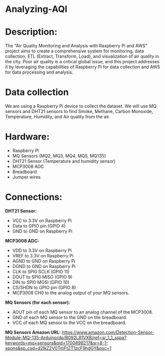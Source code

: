 # Analyzing-AQI


# Description:
The "Air Quality Monitoring and Analysis with Raspberry Pi and AWS" project aims to create a comprehensive system for monitoring, data collection, ETL (Extract, Transform, Load), and visualization of air quality in the city. Poor air quality is a critical global issue, and this project addresses it by leveraging the capabilities of Raspberry Pi for data collection and AWS for data processing and analysis.


# Data collection
We are using a Raspberry Pi device to collect the dataset.
We will use MQ sensors and DHT21 sensors to find Smoke, Methane, Carbon Monoxide, Temperature, Humidity, and Air quality from the air.


# Hardware:
- Raspberry PI
- MQ Sensors (MQ2, MQ3, MQ4, MQ5, MQ135)
- DHT21 Sensor (Temperature and humidity sensor)
- MCP3008 ADC
- Breadboard
- Jumper wires


# Connections:
**DHT21 Sensor:**
- VCC to 3.3V on Raspberry Pi
- Data to GPIO pin (GPIO 4)
- GND to GND on Raspberry Pi

**MCP3008 ADC:**
- VDD to 3.3V on Raspberry Pi
- VREF to 3.3V on Raspberry Pi
- AGND to GND on Raspberry Pi
- DGND to GND on Raspberry Pi
- CLK to SPI0 SCLK (GPIO 11)
- DOUT to SPI0 MISO (GPIO 9)
- DIN to SPI0 MOSI (GPIO 10)
- CS/SHDN to GPIO pin (GPIO 8)
- MCP3008 CH0 to the analog output of your MQ sensors.

**MQ Sensors (for each sensor):**
- AOUT pin of each MQ sensor to an analog channel of the MCP3008.
- GND of each MQ sensor to the GND on the breadboard.
- VCC of each MQ sensor to the VCC on the breadboard.


**MQ Sensors Amazon URL:**
https://www.amazon.com/Detection-Sensor-Module-MQ-135-Arduino/dp/B092L81VXB/ref=sr_1_1_sspa?keywords=mq+sensors&qid=1700498217&sr=8-1-spons&sp_csd=d2lkZ2V0TmFtZT1zcF9hdGY&psc=1



